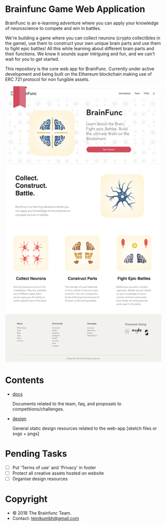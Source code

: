 
# Brainfunc Game Web Application
BrainFunc is an e-learning adventure where you can apply your knowledge of neuroscience to compete and win in battles. 


We're building a game where you can collect neurons (crypto collectibles in the game), use them to construct your own unique brain parts and use them to fight epic battles! All this while learning about different brain parts and their functions. We know it sounds super intriguing and fun, and we can't wait for you to get started.


This repository is the core web app for BrainFunc. Currently under active development and being built on the Ethereum blockchain making use of ERC 721 protocol for non fungible assets.

![alt text](https://github.com/brainfunc/web-app/blob/dev/design/poster.png)

# Contents
- [docs](https://github.com/brainfunc/web-app/tree/master/docs)

  Documents related to the team, faq, and proposals to competitions/challenges.
- [design](https://github.com/brainfunc/web-app/tree/master/design)

  General static design resources related to the web-app [sketch files or svgs + pngs]

# Pending Tasks
- [ ] Put 'Terms of use' and 'Privacy' in footer
- [ ] Protect all creative assets hosted on website
- [ ] Organise design resources

# Copyright
- © 2018 The Brainfunc Team.
- Contact: tejnikumbh@gmail.com
